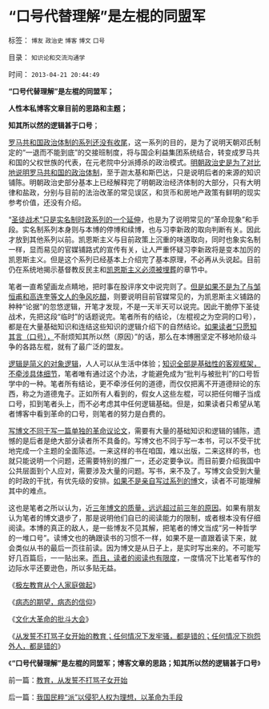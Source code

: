 # “口号代替理解”是左棍的同盟军

标签： `博友` `政治史` `博客` `博文` `口号` 

目录： `知识论和交流沟通学`

时间： `2013-04-21 20:44:49`

**“口号代替理解”是左棍的同盟军；**

**人性本私博客文章目前的思路和主题；**

**知其所以然的逻辑甚于口号**；

[罗马共和国政治体制的系列还没有收尾](../../../2013/3/29/拉西第梦神话被移花接木的“最后一个罗马人”；.md)，这一系列的目的，是为了说明天朝邓氏制定的“一退而不能到底”的交接班制度，将与国企利益集团系统结合，转变成罗马共和国的父权世族的代表，在元老院中分派搏杀的政治模式。[明朝政治史是为了对比地说明罗马共和国的政治体制](../../../2013/3/10/明朝式朋党的“改革，革命”极可能转向马尔萨斯主义的元老院政治.md)，至于迦太基和斯巴达，只是说明后者的来源的知识铺陈。明朝政治史部分基本上已经解释完了明朝政治经济体制的大部分，只有大明律和盐政，分别与目前的法治改革的常见误区，和货币和房地产政策有鲜明的现实参考价值，还没有介绍。

“[圣徒战术”只是实名制时政系列的一个延伸](../../../2013/4/16/基督教是“立志改变他人信仰”的极端性质的宗教.md)，也是为了说明常见的“革命现象”和手段。实名制系列本身则与本博的停博和续博，也与习李新政的取向判断有关。因此才放到其他系列以前。凯恩斯主义与目前政策上沉重的味道取向，同时也象实名制一样，显而易见的官媒铺路式的宣传有关，让人严重怀疑习李新政将是变本加厉的凯恩斯主义。但是这个系列已经基本上介绍完了基本原理，不必再从头说起。目前仍在系统地揭示基督教反民主和[凯恩斯主义必须被埋葬](../../../2013/4/18/为什么芝加哥学派弗里德曼的“实证经济学”是伪科学？.md)的章节中。

笔者一直希望画龙点睛地，把时事在股评序文中说完则了。[但是如果不是为了与邹恒甫和高连奎等文人的争风吃醋](../../../2013/4/1/高连奎“弗里德曼”的稻草人.md)，则要说明目前官媒常见的，为凯恩斯主义铺路的种种“论据”的忽悠逻辑，开笔才发现，不是一天半天可以说完。因此干脆停下圣徒战术，先把这段“临时”的话题说完。笔者所有的结论，（左棍视之为空洞的口号），都是在大量基础知识和连结这些知识的逻辑介绍下的自然结论。[如果读者“只愿知其言（口号），](../../../2013/4/3/中国是西方文化最狂热的取经人，五次灾难性的全盘西化.md)不耐烦知其所以然（原因）”的话，那么在本博圈坚定不移地阶级斗争的各路左棍，就有了最广泛的盟友。

[逻辑是简义的对象逻辑](../../../2013/4/14/“什么是函数”的科学，哲学，逻辑和技术；.md)，人人可以从生活中体验；[知识全部是基础性的客观框架，不牵涉具体细节](../../../2013/4/14/面向对象的生物学，进化论，社会学，软件，编码和数学；.md)，笔者唯有通过这个办法，才能避免成为“批判与被批判”的口号哲学中的一种。笔者所有结论，更不牵涉任何的道德，而仅仅把离不开道德辩论的东西，称之为道德鬼子。正如所有人看到的，假女人这些左棍，可以把任何帽子当成口号，扣到笔者头上，而不必考虑其中任何逻辑基础。但是，如果读者只希望从笔者博客中看到革命的口号，则笔者的努力是白费的。

[写博文不同于写一篇单独的革命议论文](../../../2009/8/7/在新浪写博文不比写书容易.md)，需要有大量的基础知识和逻辑的铺陈，遗憾的是后者是绝大部分读者所不具备的。写博文也不同于写一本书，可以不受干扰地完成一个主题的全面陈述。一来这样的书在咱国，难以出版，二来这样的书，也就只能说明一个问题，还需要特别的推广一，还必定要争议。而目前要介绍我国中公共层面到个人应对，需要涉及大量的问题。写书，来不及了。写博文会受到大量的时政的干扰，有优先级的安排。[如果不是亲自写过系列的博](../../../2010/6/24/中国传统书生只会造反不会做饭.md)文，读者不可能理解其中的难点。

这也是笔者之所以认为，近[三年博文的质量，远远超过前三年的原因](../../../2010/3/7/米塞斯是科学陈述不杂繁冗的文学典范.md)。如果有朋友认为笔者的博文退步了，那是说明他们自已的阅读能力的限制，或者根本没有仔细阅读。本博的真正的敌人，是一些博友不见其解，把笔者的博文当成“另一种哲学的一堆口号”。读博文也的确跟读书的习惯不一样，如果不是一直跟着读下来，就会类似从书的最后一页往前读。因为博文是从日子上，是实时写出来的。不可能写好几百篇后，一一贴出来。[而且，读者的阅读也有限度](../../../2009/5/21/实体社会学的研究方法就是独立思考实事求事写文章.md)，一度情况下比笔者写作的边际水平还要逊色，所以多贴无益。

《[极左教育从个人家庭做起](http://darthvad.blog.163.com/blog/static/5339947020106149313867/)》

《[病态的期望，病态的信仰](../../../2009/10/7/病态的期望，病态的信仰.md)》

《[文化大革命的批斗大会](../../../2013/4/19/在互联网上真实体验文革的批斗大会.md)》

《[从发誓不打骂子女开始的教育；任何情况下发牢骚，都是错的；任何情况下抱怨外人，都是错的](../../../2013/4/20/教育，从发誓不打骂子女开始.md)》

《**“口号代替理解”是左棍的同盟军；博客文章的思路；知其所以然的逻辑甚于口号**》



前一篇：[教育，从发誓不打骂子女开始](../../../2013/4/20/教育，从发誓不打骂子女开始.md)

后一篇：[我国民粹“派”以侵犯人权为理想，以革命为手段](../../../2013/4/21/我国民粹“派”以侵犯人权为理想，以革命为手段.md)